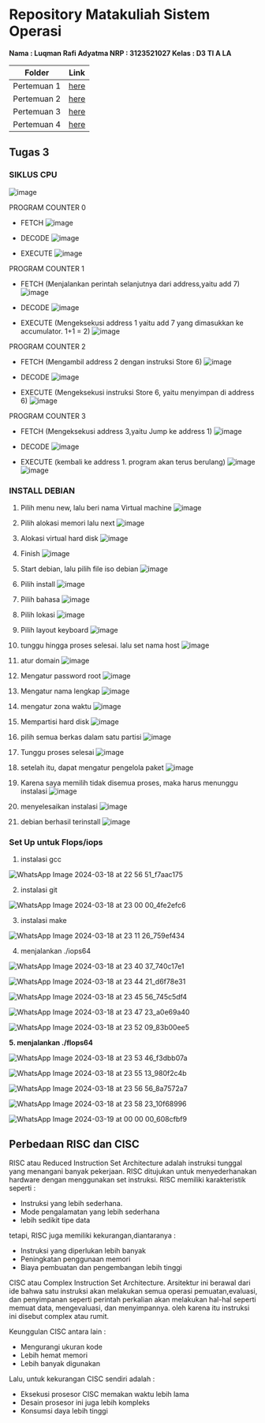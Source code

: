 # Repository Matakuliah Sistem Operasi 
**Nama  : Luqman Rafi Adyatma
NRP  : 3123521027
Kelas  : D3 TI A LA**


| Folder | Link |
| ------ | ---- |
| Pertemuan 1 | [here](./Pertemuan%201)  |
| Pertemuan 2 | [here](./Pertemuan%202)  |
| Pertemuan 3 | [here](./Pertemuan%203)  |
| Pertemuan 4 | [here](./Pertemuan%204)  |
## Tugas 3
### SIKLUS CPU

![image](https://github.com/luqmanrafi/SysOP24-312521027/assets/70551637/3be325de-ff61-4ff8-a694-4a2906fa28e1)


PROGRAM COUNTER 0
- FETCH
  ![image](https://github.com/luqmanrafi/SysOP24-312521027/assets/70551637/a1d73f8d-f067-4456-b056-d5b6b50f1bf9)

- DECODE
  ![image](https://github.com/luqmanrafi/SysOP24-312521027/assets/70551637/fb129fec-f2b6-4a0e-9d1c-1f29a0ff1bf4)

- EXECUTE
  ![image](https://github.com/luqmanrafi/SysOP24-312521027/assets/70551637/0b979003-c876-4877-9921-75e3c0e367da)

PROGRAM COUNTER 1
- FETCH (Menjalankan perintah selanjutnya dari address,yaitu add 7)
  ![image](https://github.com/luqmanrafi/SysOP24-312521027/assets/70551637/4ec321d0-27ee-4945-bdef-6ca925276c22)

- DECODE
  ![image](https://github.com/luqmanrafi/SysOP24-312521027/assets/70551637/4abbba9d-000b-475e-a881-18d9344cba41)

- EXECUTE (Mengeksekusi address 1 yaitu add 7 yang dimasukkan ke accumulator. 1+1 = 2)
  ![image](https://github.com/luqmanrafi/SysOP24-312521027/assets/70551637/2e2aca22-869b-46bb-89b0-a78cc6fdbbcd)

PROGRAM COUNTER 2
- FETCH (Mengambil address 2 dengan instruksi Store 6)
  ![image](https://github.com/luqmanrafi/SysOP24-312521027/assets/70551637/d203e131-5e83-43fd-bfff-1b62d3f01ed6)

- DECODE
  ![image](https://github.com/luqmanrafi/SysOP24-312521027/assets/70551637/386ecccf-1b86-4690-a0bc-75b2d5b616ad)

- EXECUTE (Mengeksekusi instruksi Store 6, yaitu menyimpan di address 6)
  ![image](https://github.com/luqmanrafi/SysOP24-312521027/assets/70551637/e4160788-1fb4-428c-9102-4a332abc375e)

PROGRAM COUNTER 3
- FETCH (Mengeksekusi address 3,yaitu Jump ke address 1)
  ![image](https://github.com/luqmanrafi/SysOP24-312521027/assets/70551637/4537d27c-0b92-4e36-9dd6-472db839fc89)

- DECODE
  ![image](https://github.com/luqmanrafi/SysOP24-312521027/assets/70551637/416ef1cc-8048-4dee-8d2c-91bbae58e441)

- EXECUTE (kembali ke address 1. program akan terus berulang)
  ![image](https://github.com/luqmanrafi/SysOP24-312521027/assets/70551637/aadaa2ae-8934-4554-9a7d-72107e33f500)
  ![image](https://github.com/luqmanrafi/SysOP24-312521027/assets/70551637/e78209e3-b8e6-4b20-816a-f4d31eb215bc)

  



### INSTALL DEBIAN
1. Pilih menu new, lalu beri nama Virtual machine
   ![image](https://github.com/luqmanrafi/SysOP24-312521027/assets/70551637/8c8528c5-ef81-4b5e-9c0e-a2db1159a6a5)

2. Pilih alokasi memori lalu next
   ![image](https://github.com/luqmanrafi/SysOP24-312521027/assets/70551637/4f6f10a4-7cb2-483e-9680-6b46bba4732e)
3. Alokasi virtual hard disk
   ![image](https://github.com/luqmanrafi/SysOP24-312521027/assets/70551637/e997e801-1ce9-43ef-94b5-10649eae0f8a)
4. Finish
   ![image](https://github.com/luqmanrafi/SysOP24-312521027/assets/70551637/5097019e-0f38-42f5-b811-f268711064b4)
5. Start debian, lalu pilih file iso debian
   ![image](https://github.com/luqmanrafi/SysOP24-312521027/assets/70551637/57fe5fb6-fb1a-4b3d-b27c-eb7b0f12af44)
6. Pilih install
   ![image](https://github.com/luqmanrafi/SysOP24-312521027/assets/70551637/3b40fba2-b83c-4583-870f-01c5b2613d72)
7. Pilih bahasa
   ![image](https://github.com/luqmanrafi/SysOP24-312521027/assets/70551637/a0bca4c8-5778-4bc3-b928-6a7e0abd3640)
8. Pilih lokasi
   ![image](https://github.com/luqmanrafi/SysOP24-312521027/assets/70551637/f6fef654-1fd4-4455-aa6c-8be5ad9017aa)
9. Pilih layout keyboard
    ![image](https://github.com/luqmanrafi/SysOP24-312521027/assets/70551637/462b19f4-a188-488a-965f-6b8c3d82fb23)
10. tunggu hingga proses selesai. lalu set nama host
    ![image](https://github.com/luqmanrafi/SysOP24-312521027/assets/70551637/c2309a87-8b5d-45a3-8e25-d45372ba9fa5)
11. atur domain
    ![image](https://github.com/luqmanrafi/SysOP24-312521027/assets/70551637/f32f6d57-c64b-4919-af2c-08de89e44ad0)
12. Mengatur password root
    ![image](https://github.com/luqmanrafi/SysOP24-312521027/assets/70551637/610dfb7e-583a-4a7a-8319-865e43a19547)
13. Mengatur nama lengkap
    ![image](https://github.com/luqmanrafi/SysOP24-312521027/assets/70551637/3b6d3d03-7982-4c88-b721-294fe69aa97e)
14. mengatur zona waktu
    ![image](https://github.com/luqmanrafi/SysOP24-312521027/assets/70551637/84b949f4-d029-444a-8457-ca0eb3d5b78e)
15. Mempartisi hard disk
  ![image](https://github.com/luqmanrafi/SysOP24-312521027/assets/70551637/2f00ff8e-8ea5-4d36-8420-df859afbeb87)
16. pilih semua berkas dalam satu partisi
    ![image](https://github.com/luqmanrafi/SysOP24-312521027/assets/70551637/31f68ecc-7037-4afc-be35-311e4fe522d0)
17. Tunggu proses selesai
    ![image](https://github.com/luqmanrafi/SysOP24-312521027/assets/70551637/e42ed1de-cb9d-4eb4-b6b7-236deb8f8ba7)
18. setelah itu, dapat mengatur pengelola paket
    ![image](https://github.com/luqmanrafi/SysOP24-312521027/assets/70551637/fc4676d2-3a59-4d98-8351-bf01d8a12b85)
19. Karena saya memilih tidak disemua proses, maka harus menunggu instalasi
    ![image](https://github.com/luqmanrafi/SysOP24-312521027/assets/70551637/3785b8cb-97f3-4b15-b8b0-b9d76729e233)
20. menyelesaikan instalasi
    ![image](https://github.com/luqmanrafi/SysOP24-312521027/assets/70551637/fd5a0a34-0714-4ec7-9546-4e5f052ad9e3)
21. debian berhasil terinstall
    ![image](https://github.com/luqmanrafi/SysOP24-312521027/assets/70551637/ae8286a7-6fbe-4080-a5cb-0be9f6b26ffa)




### Set Up untuk Flops/iops
1. instalasi gcc

![WhatsApp Image 2024-03-18 at 22 56 51_f7aac175](https://github.com/luqmanrafi/SysOP24-312521027/assets/70551637/d094d705-ac06-445f-8bb5-54015ca3e5fc)

2. instalasi git

![WhatsApp Image 2024-03-18 at 23 00 00_4fe2efc6](https://github.com/luqmanrafi/SysOP24-312521027/assets/70551637/505bce0d-bdf4-4a48-9b21-ac408d19341a)

3. instalasi make

![WhatsApp Image 2024-03-18 at 23 11 26_759ef434](https://github.com/luqmanrafi/SysOP24-312521027/assets/70551637/7cd3873e-fa87-47b9-aa7a-f6aec72c3864)


4. menjalankan ./iops64

![WhatsApp Image 2024-03-18 at 23 40 37_740c17e1](https://github.com/luqmanrafi/SysOP24-312521027/assets/70551637/5ab63814-51c2-4589-9c4f-5c215be76b74)

![WhatsApp Image 2024-03-18 at 23 44 21_d6f78e31](https://github.com/luqmanrafi/SysOP24-312521027/assets/70551637/e44ba26f-d54e-482f-bd96-e5a9ac3a5a42)

![WhatsApp Image 2024-03-18 at 23 45 56_745c5df4](https://github.com/luqmanrafi/SysOP24-312521027/assets/70551637/7069de69-0b9b-49dc-8ec8-241e74b6fc1b)

![WhatsApp Image 2024-03-18 at 23 47 23_a0e69a40](https://github.com/luqmanrafi/SysOP24-312521027/assets/70551637/43ba85ca-6542-4dd0-bcec-823d3210f69d)

![WhatsApp Image 2024-03-18 at 23 52 09_83b00ee5](https://github.com/luqmanrafi/SysOP24-312521027/assets/70551637/1c46ab49-d15d-42d5-8421-0198b16b355f)



**5. menjalankan ./flops64**  

![WhatsApp Image 2024-03-18 at 23 53 46_f3dbb07a](https://github.com/luqmanrafi/SysOP24-312521027/assets/70551637/45946d57-1ccf-4e74-8b65-c3ba06bea610)

![WhatsApp Image 2024-03-18 at 23 55 13_980f2c4b](https://github.com/luqmanrafi/SysOP24-312521027/assets/70551637/27ed5f83-2ac7-4416-9dfe-55229c30db03)

![WhatsApp Image 2024-03-18 at 23 56 56_8a7572a7](https://github.com/luqmanrafi/SysOP24-312521027/assets/70551637/d67adab7-8b2e-4c02-a327-517d10dc5fe0)

![WhatsApp Image 2024-03-18 at 23 58 23_10f68996](https://github.com/luqmanrafi/SysOP24-312521027/assets/70551637/eb61d7f4-60b7-4474-926d-796fcfcc715d)

![WhatsApp Image 2024-03-19 at 00 00 00_608cfbf9](https://github.com/luqmanrafi/SysOP24-312521027/assets/70551637/75d85a0c-9271-4d9b-91a2-48a0e3567eaf)

## Perbedaan RISC dan CISC

RISC atau Reduced Instruction Set Architecture adalah instruksi tunggal yang menangani banyak pekerjaan. RISC ditujukan untuk menyederhanakan hardware dengan menggunakan set instruksi.
RISC memiliki karakteristik seperti :
- Instruksi yang lebih sederhana.
- Mode pengalamatan yang lebih sederhana
- lebih sedikit tipe data

tetapi, RISC juga memiliki kekurangan,diantaranya :
- Instruksi yang diperlukan lebih banyak
- Peningkatan penggunaan memori
- Biaya pembuatan dan pengembangan lebih tinggi

CISC atau Complex Instruction Set Architecture. Arsitektur ini berawal dari ide bahwa satu instruksi akan melakukan semua operasi pemuatan,evaluasi, dan penyimpanan seperti perintah perkalian akan melakukan hal-hal seperti memuat data, mengevaluasi, dan menyimpannya. oleh karena itu instruksi ini disebut complex atau rumit.

Keunggulan CISC antara lain :
- Mengurangi ukuran kode
- Lebih hemat memori
- Lebih banyak digunakan

Lalu, untuk kekurangan CISC sendiri adalah :
- Eksekusi prosesor CISC memakan waktu lebih lama
- Desain prosesor ini juga lebih kompleks
- Konsumsi daya lebih tinggi
